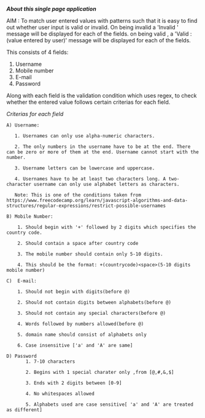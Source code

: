 ***About this single page application***

AIM : To match user entered values with patterns such that it is easy to find out whether user input is valid or invalid.
On being invalid a 'Invalid <fieldname>' message will be displayed for each of the fields.
on being valid , a 'Valid <fieldname>: (value entered by user)' message will be displayed for each of the fields.

This consists of 4 fields:
1. Username
2. Mobile number
3. E-mail
4. Password

Along with each field is the validation condition which uses regex, to check whether the entered value follows certain criterias for each field.

*Criterias for each field*

    A) Username:
       
       1. Usernames can only use alpha-numeric characters.

       2. The only numbers in the username have to be at the end. There can be zero or more of them at the end. Username cannot start with the number.

       3. Username letters can be lowercase and uppercase.

       4. Usernames have to be at least two characters long. A two-character username can only use alphabet letters as characters.

       Note: This is one of the conditions taken from https://www.freecodecamp.org/learn/javascript-algorithms-and-data-structures/regular-expressions/restrict-possible-usernames

    B) Mobile Number:
        
        1. Should begin with '+' followed by 2 digits which specifies the country code.

        2. Should contain a space after country code

        3. The mobile number should contain only 5-10 digits.

        4. This should be the format: +(countrycode)<space>(5-10 digits mobile number) 
    
    C)  E-mail:

        1. Should not begin with digits(before @)

        2. Should not contain digits between alphabets(before @)

        3. Should not contain any special characters(before @)

        4. Words followed by numbers allowed(before @)

        5. domain name should consist of alphabets only

        6. Case insensitive ['a' and 'A' are same]
    
    D) Password
           1. 7-10 characters

           2. Begins with 1 special charater only ,from [@,#,&,$]

           3. Ends with 2 digits between [0-9]

           4. No whitespaces allowed

           5. Alphabets used are case sensitive[ 'a' and 'A' are treated as different]


    


